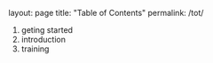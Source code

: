 layout: page
title: "Table of Contents"
permalink: /tot/

1. geting started
2. introduction
3. training 
